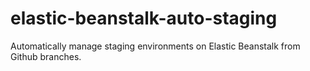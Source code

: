 # elastic-beanstalk-auto-staging
Automatically manage staging environments on Elastic Beanstalk from Github branches.
